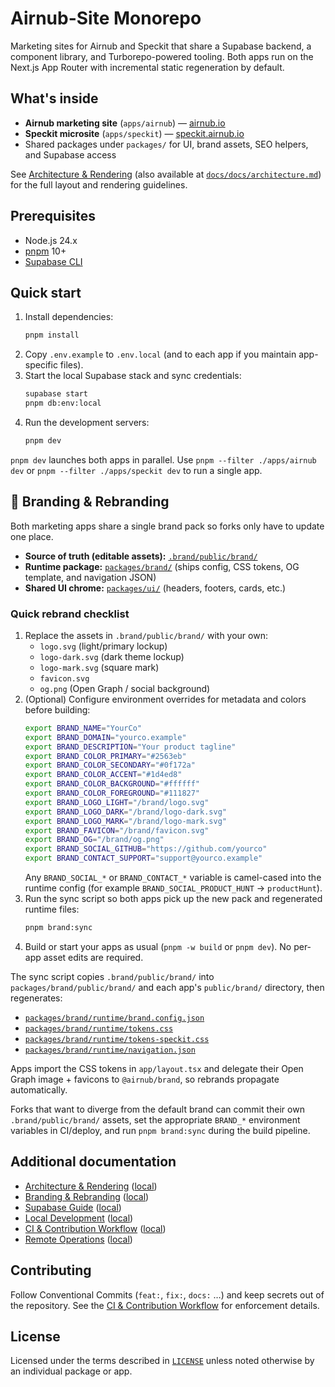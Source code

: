 # Airnub-Site Monorepo

Marketing sites for Airnub and Speckit that share a Supabase backend, a component library, and Turborepo-powered tooling. Both apps run on the Next.js App Router with incremental static regeneration by default.

## What's inside

- **Airnub marketing site** (`apps/airnub`) — [airnub.io](https://airnub.io)
- **Speckit microsite** (`apps/speckit`) — [speckit.airnub.io](https://speckit.airnub.io)
- Shared packages under `packages/` for UI, brand assets, SEO helpers, and Supabase access

See [Architecture & Rendering](https://airnub.github.io/airnub-site/docs/architecture) (also available at [`docs/docs/architecture.md`](docs/docs/architecture.md)) for the full layout and rendering guidelines.

## Prerequisites

- Node.js 24.x
- [pnpm](https://pnpm.io/) 10+
- [Supabase CLI](https://supabase.com/docs/guides/cli)

## Quick start

1. Install dependencies:
   ```bash
   pnpm install
   ```
2. Copy `.env.example` to `.env.local` (and to each app if you maintain app-specific files).
3. Start the local Supabase stack and sync credentials:
   ```bash
   supabase start
   pnpm db:env:local
   ```
4. Run the development servers:
   ```bash
   pnpm dev
   ```

`pnpm dev` launches both apps in parallel. Use `pnpm --filter ./apps/airnub dev` or `pnpm --filter ./apps/speckit dev` to run a single app.

## 🎨 Branding & Rebranding

Both marketing apps share a single brand pack so forks only have to update one place.

- **Source of truth (editable assets):** [`.brand/public/brand/`](.brand/public/brand/)
- **Runtime package:** [`packages/brand/`](packages/brand/) (ships config, CSS tokens, OG template, and navigation JSON)
- **Shared UI chrome:** [`packages/ui/`](packages/ui/) (headers, footers, cards, etc.)

### Quick rebrand checklist

1. Replace the assets in `.brand/public/brand/` with your own:
   - `logo.svg` (light/primary lockup)
   - `logo-dark.svg` (dark theme lockup)
   - `logo-mark.svg` (square mark)
   - `favicon.svg`
   - `og.png` (Open Graph / social background)
2. (Optional) Configure environment overrides for metadata and colors before building:
   ```bash
   export BRAND_NAME="YourCo"
   export BRAND_DOMAIN="yourco.example"
   export BRAND_DESCRIPTION="Your product tagline"
   export BRAND_COLOR_PRIMARY="#2563eb"
   export BRAND_COLOR_SECONDARY="#0f172a"
   export BRAND_COLOR_ACCENT="#1d4ed8"
   export BRAND_COLOR_BACKGROUND="#ffffff"
   export BRAND_COLOR_FOREGROUND="#111827"
   export BRAND_LOGO_LIGHT="/brand/logo.svg"
   export BRAND_LOGO_DARK="/brand/logo-dark.svg"
   export BRAND_LOGO_MARK="/brand/logo-mark.svg"
   export BRAND_FAVICON="/brand/favicon.svg"
   export BRAND_OG="/brand/og.png"
   export BRAND_SOCIAL_GITHUB="https://github.com/yourco"
   export BRAND_CONTACT_SUPPORT="support@yourco.example"
   ```
   Any `BRAND_SOCIAL_*` or `BRAND_CONTACT_*` variable is camel-cased into the runtime config (for example `BRAND_SOCIAL_PRODUCT_HUNT` → `productHunt`).
3. Run the sync script so both apps pick up the new pack and regenerated runtime files:
   ```bash
   pnpm brand:sync
   ```
4. Build or start your apps as usual (`pnpm -w build` or `pnpm dev`). No per-app asset edits are required.

The sync script copies `.brand/public/brand/` into `packages/brand/public/brand/` and each app's `public/brand/` directory, then regenerates:

- [`packages/brand/runtime/brand.config.json`](packages/brand/runtime/brand.config.json)
- [`packages/brand/runtime/tokens.css`](packages/brand/runtime/tokens.css)
- [`packages/brand/runtime/tokens-speckit.css`](packages/brand/runtime/tokens-speckit.css)
- [`packages/brand/runtime/navigation.json`](packages/brand/runtime/navigation.json)

Apps import the CSS tokens in `app/layout.tsx` and delegate their Open Graph image + favicons to `@airnub/brand`, so rebrands propagate automatically.

Forks that want to diverge from the default brand can commit their own `.brand/public/brand/` assets, set the appropriate `BRAND_*` environment variables in CI/deploy, and run `pnpm brand:sync` during the build pipeline.

## Additional documentation

- [Architecture & Rendering](https://airnub.github.io/airnub-site/docs/architecture) ([local](docs/docs/architecture.md))
- [Branding & Rebranding](https://airnub.github.io/airnub-site/docs/branding) ([local](docs/docs/branding.md))
- [Supabase Guide](https://airnub.github.io/airnub-site/docs/supabase) ([local](docs/docs/supabase.md))
- [Local Development](https://airnub.github.io/airnub-site/docs/development) ([local](docs/docs/development.md))
- [CI & Contribution Workflow](https://airnub.github.io/airnub-site/docs/ci) ([local](docs/docs/ci.md))
- [Remote Operations](https://airnub.github.io/airnub-site/docs/remote-operations) ([local](docs/docs/remote-operations.md))

## Contributing

Follow Conventional Commits (`feat:`, `fix:`, `docs:` …) and keep secrets out of the repository. See the [CI & Contribution Workflow](./docs/ci.md) for enforcement details.

## License

Licensed under the terms described in [`LICENSE`](./LICENSE) unless noted otherwise by an individual package or app.
